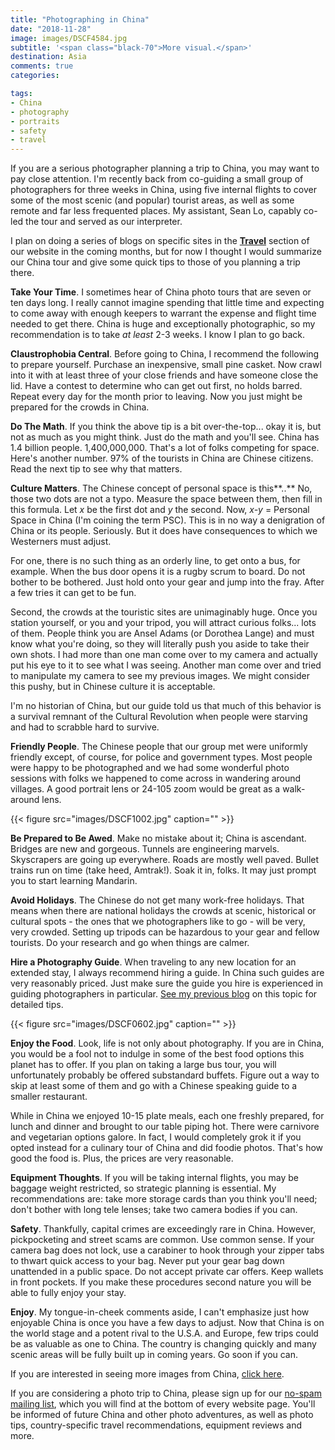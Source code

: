 ```yaml
---
title: "Photographing in China"
date: "2018-11-28"
image: images/DSCF4584.jpg
subtitle: '<span class="black-70">More visual.</span>'
destination: Asia
comments: true
categories: 

tags:
- China
- photography
- portraits
- safety
- travel
---
```


If you are a serious photographer planning a trip to China, you may want to pay close attention. I'm recently back from co-guiding a small group of photographers for three weeks in China, using five internal flights to cover some of the most scenic (and popular) tourist areas, as well as some remote and far less frequented places. My assistant, Sean Lo, capably co-led the tour and served as our interpreter. 

I plan on doing a series of blogs on specific sites in the **[Travel](https://lesterpickerphoto.com/destination/)** section of our website in the coming months, but for now I thought I would summarize our China tour and give some quick tips to those of you planning a trip there. 

**Take Your Time**. I sometimes hear of China photo tours that are seven or ten days long. I really cannot imagine spending that little time and expecting to come away with enough keepers to warrant the expense and flight time needed to get there. China is huge and exceptionally photographic, so my recommendation is to take *at least* 2-3 weeks. I know I plan to go back. 

**Claustrophobia Central**. Before going to China, I recommend the following to prepare yourself. Purchase an inexpensive, small pine casket. Now crawl into it with at least three of your close friends and have someone close the lid. Have a contest to determine who can get out first, no holds barred. Repeat every day for the month prior to leaving. Now you just might be prepared for the crowds in China.

**Do The Math**. If you think the above tip is a bit over-the-top... okay it is, but not as much as you might think. Just do the math and you'll see. China has 1.4 billion people. 1,400,000,000. That's a lot of folks competing for space. Here's another number. 97% of the tourists in China are Chinese citizens. Read the next tip to see why that matters. 

**Culture Matters**. The Chinese concept of personal space is this**..** No, those two dots are not a typo. Measure the space between them, then fill in this formula. Let *x* be the first dot and *y* the second. Now, *x-y* = Personal Space in China (I'm coining the term PSC). This is in no way a denigration of China or its people. Seriously. But it does have consequences to which we Westerners must adjust. 

For one, there is no such thing as an orderly line, to get onto a bus, for example. When the bus door opens it is a rugby scrum to board. Do not bother to be bothered. Just hold onto your gear and jump into the fray. After a few tries it can get to be fun.

Second, the crowds at the touristic sites are unimaginably huge. Once you station yourself, or you and your tripod, you will attract curious folks... lots of them. People think you are Ansel Adams (or Dorothea Lange) and must know what you're doing, so they will literally push you aside to take their own shots. I had more than one man come over to my camera and actually put his eye to it to see what I was seeing. Another man come over and tried to manipulate my camera to see my previous images. We might consider this pushy, but in Chinese culture it is acceptable. 

I'm no historian of China, but our guide told us that much of this behavior is a survival remnant of the Cultural Revolution when people were starving and had to scrabble hard to survive. 

**Friendly People**. The Chinese people that our group met were uniformly friendly except, of course, for police and government types.  Most people were happy to be photographed and we had some wonderful photo sessions with folks we happened to come across in wandering around villages. A good portrait lens or 24-105 zoom would be great as a walk-around lens. 

{{< figure src="images/DSCF1002.jpg" caption="" >}}

**Be Prepared to Be Awed**. Make no mistake about it; China is ascendant. Bridges are new and gorgeous. Tunnels are engineering marvels. Skyscrapers are going up everywhere. Roads are mostly well paved. Bullet trains run on time (take heed, Amtrak!). Soak it in, folks. It may just prompt you to start learning Mandarin. 

**Avoid Holidays**. The Chinese do not get many work-free holidays. That means when there are national holidays the crowds at scenic, historical or cultural spots - the ones that we photographers like to go - will be very, very crowded. Setting up tripods can be hazardous to your gear and fellow tourists. Do your research and go when things are calmer. 

**Hire a Photography Guide**. When traveling to any new location for an extended stay, I always recommend hiring a guide. In China such guides are very reasonably priced. Just make sure the guide you hire is experienced in guiding photographers in particular. [See my previous blog](https://lesterpickerphoto.com/2012/12/16/a-good-guide-is-heaven-sent/) on this topic for detailed tips. 

{{< figure src="images/DSCF0602.jpg" caption="" >}}

**Enjoy the Food**. Look, life is not only about photography. If you are in China, you would be a fool not to indulge in some of the best food options this planet has to offer. If you plan on taking a large bus tour, you will unfortunately probably be offered substandard buffets. Figure out a way to skip at least some of them and go with a Chinese speaking guide to a smaller restaurant. 

While in China we enjoyed 10-15 plate meals, each one freshly prepared, for lunch and dinner and brought to our table piping hot. There were carnivore and vegetarian options galore. In fact, I would completely grok it if you opted instead for a culinary tour of China and did foodie photos. That's how good the food is. Plus, the prices are very reasonable. 

**Equipment Thoughts**. If you will be taking internal flights, you may be baggage weight restricted, so strategic planning is essential. My recommendations are: take more storage cards than you think you'll need; don't bother with long tele lenses; take two camera bodies if you can. 

**Safety**. Thankfully, capital crimes are exceedingly rare in China. However, pickpocketing and street scams are common. Use common sense. If your camera bag does not lock, use a carabiner to hook through your zipper tabs to thwart quick access to your bag. Never put your gear bag down unattended in a public space. Do not accept private car offers. Keep wallets in front pockets. If you make these procedures second nature you will be able to fully enjoy your stay. 

**Enjoy**. My tongue-in-cheek comments aside, I can't emphasize just how enjoyable China is once you have a few days to adjust. Now that China is on the world stage and a potent rival to the U.S.A. and Europe, few trips could be as valuable as one to China. The country is changing quickly and many scenic areas will be fully built up in coming years. Go soon if you can. 

If you are interested in seeing more images from China, [click here](https://lesterpickerphoto.com/projects/2019-01-20-china/). 

If you are considering a photo trip to China, please sign up for our [no-spam mailing list](https://lesterpickerphoto.com/), which you will find at the bottom of every website page. You'll be informed of future China and other photo adventures, as well as photo tips, country-specific travel recommendations, equipment reviews and more. 


